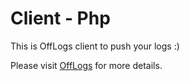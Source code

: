 # Client - Php

This is OffLogs client to push your logs :)

Please visit [OffLogs](https://offlogs.com) for more details.
